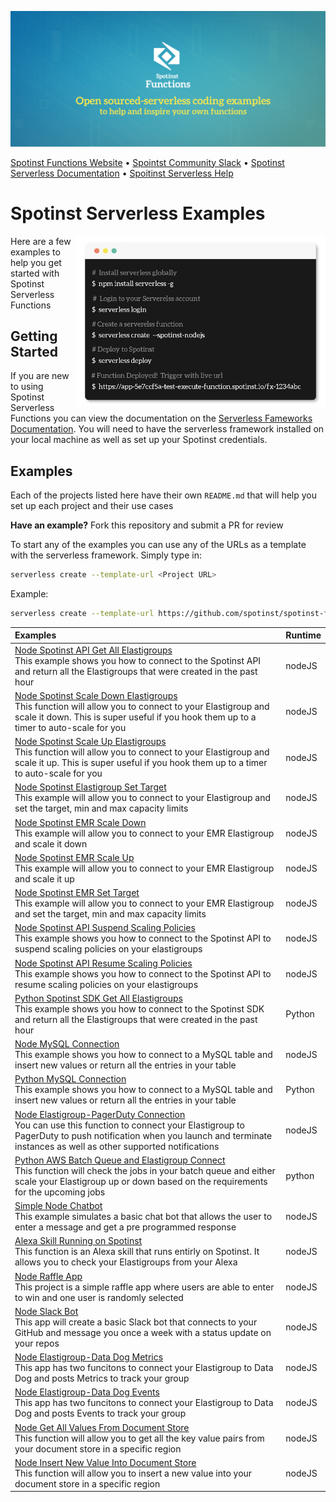 [![Spotinst Serverless Functions](./assets/functions.png)](https://serverless.com/framework/docs/providers/spotinst/)

[Spotinst Functions Website](https://spotinst.com/products/spotinst-functions/) • [Spointst Community Slack](https://join.slack.com/t/spotinst-community/shared_invite/enQtMjM5MjUzMDYwMzY4LTQ4YjNkODgyNmE3MGE4ZjU3MjdmZmQ0ZTk3NTZmOTNmZmI3NjFhYjYwNzI1MzAxMzM1Yzk3NTY5MDhiN2U3Zjg) • [Spotinst Serverless Documentation](https://serverless.com/framework/docs/providers/spotinst/) • [Spoitinst Serverless Help](https://help.spotinst.com/hc/en-us/categories/115000701089-Spotinst-Functions-)

# Spotinst Serverless Examples

<img align="right" width="400" src="./assets/terminal.jpg" />

Here are a few examples to help you get started with Spotinst Serverless Functions

## Getting Started 

If you are new to using Spotinst Serverless Functions you can view the documentation on the [Serverless Fameworks Documentation](https://serverless.com/framework/docs/providers/spotinst/). You will need to have the serverless framework installed on your local machine as well as set up your Spotinst credentials.

## Examples

Each of the projects listed here have their own `README.md` that will help you set up each project and their use cases

**Have an example?** Fork this repository and submit a PR for review

To start any of the examples you can use any of the URLs as a template with the serverless framework. Simply type in:

```bash
serverless create --template-url <Project URL>
```

Example:

```bash
serverless create --template-url https://github.com/spotinst/spotinst-functions-examples/tree/master/node-spotinst-api-getGroups
```


|Examples | Runtime  |
|:--------------------------- |:-----|
|[Node Spotinst API Get All Elastigroups](./node-spotinst-api-getGroups) </br> This example shows you how to connect to the Spotinst API and return all the Elastigroups that were created in the past hour| nodeJS |
|[Node Spotinst Scale Down Elastigroups](./node-elastigroup-scaleDown) </br> This function will allow you to connect to your Elastigroup and scale it down. This is super useful if you hook them up to a timer to auto-scale for you| nodeJS |
|[Node Spotinst Scale Up Elastigroups](./node-elastigroup-scaleUp) </br> This function will allow you to connect to your Elastigroup and scale it up. This is super useful if you hook them up to a timer to auto-scale for you| nodeJS |
|[Node Spotinst Elastigroup Set Target](./node-elastigroup-setTarget) </br> This example will allow you to connect to your Elastigroup and set the target, min and max capacity limits| nodeJS |
|[Node Spotinst EMR Scale Down](./node-emr-scaleDown) </br> This example will allow you to connect to your EMR Elastigroup and scale it down| nodeJS |
|[Node Spotinst EMR Scale Up](./node-emr-scaleUp) </br> This example will allow you to connect to your EMR Elastigroup and scale it up| nodeJS |
|[Node Spotinst EMR Set Target](./node-emr-setTarget) </br> This example will allow you to connect to your EMR Elastigroup and set the target, min and max capacity limits| nodeJS |
|[Node Spotinst API Suspend Scaling Policies](./node-spotinst-api-suspendPolicy) </br> This example shows you how to connect to the Spotinst API to suspend scaling policies on your elastigroups| nodeJS |
|[Node Spotinst API Resume Scaling Policies](./node-spotinst-api-resumePolicy) </br> This example shows you how to connect to the Spotinst API to resume scaling policies on your elastigroups| nodeJS |
|[Python Spotinst SDK Get All Elastigroups](./python-spotinst-sdk-getGroups) </br> This example shows you how to connect to the Spotinst SDK and return all the Elastigroups that were created in the past hour| Python |
|[Node MySQL Connection](./node-mysql-connection) </br> This example shows you how to connect to a MySQL table and insert new values or return all the entries in your table| nodeJS |
|[Python MySQL Connection](./python-mysql-connection) </br> This example shows you how to connect to a MySQL table and insert new values or return all the entries in your table| Python |
|[Node Elastigroup-PagerDuty Connection](./node-pagerduty-connection) </br> You can use this function to connect your Elastigroup to PagerDuty to push notification when you launch and terminate instances as well as other supported notifications| nodeJS |
|[Python AWS Batch Queue and Elastigroup Connect](./python-aws-batch) </br> This function will check the jobs in your batch queue and either scale your Elastigroup up or down based on the requirements for the upcoming jobs| python |
|[Simple Node Chatbot](./node-simple-chatbot) </br> This example simulates a basic chat bot that allows the user to enter a message and get a pre programmed response| nodeJS |
|[Alexa Skill Running on Spotinst](./node-alexa-skill) </br> This function is an Alexa skill that runs entirly on Spotinst. It allows you to check your Elastigroups from your Alexa| nodeJS |
|[Node Raffle App](./node-raffle-app) </br> This project is a simple raffle app where users are able to enter to win and one user is randomly selected| nodeJS |
|[Node Slack Bot](./node-slack-bot) </br> This app will create a basic Slack bot that connects to your GitHub and message you once a week with a status update on your repos| nodeJS |
|[Node Elastigroup-Data Dog Metrics](./node-datadog-metric) </br> This app has two funcitons to connect your Elastigroup to Data Dog and posts Metrics to track your group| nodeJS |
|[Node Elastigroup-Data Dog Events](./node-datadog-event) </br> This app has two funcitons to connect your Elastigroup to Data Dog and posts Events to track your group| nodeJS |
|[Node Get All Values From Document Store ](./node-docstore-getAll) </br> This function will allow you to get all the key value pairs from your document store in a specific region| nodeJS |
|[Node Insert New Value Into Document Store](./node-docstore-newValue) </br> This function will allow you to insert a new value into your document store in a specific region| nodeJS |
